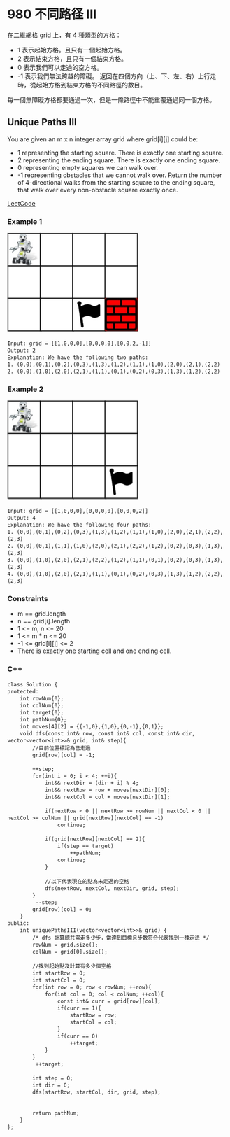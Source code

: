 # 980 不同路径 III

在二維網格 grid 上，有 4 種類型的方格：

* 1 表示起始方格。且只有一個起始方格。
* 2 表示結束方格，且只有一個結束方格。
* 0 表示我們可以走過的空方格。
* -1 表示我們無法跨越的障礙。
返回在四個方向（上、下、左、右）上行走時，從起始方格到結束方格的不同路徑的數目。

每一個無障礙方格都要通過一次，但是一條路徑中不能重覆通過同一個方格。

##  Unique Paths III

You are given an m x n integer array grid where grid[i][j] could be:

* 1 representing the starting square. There is exactly one starting square.
* 2 representing the ending square. There is exactly one ending square.
* 0 representing empty squares we can walk over.
* -1 representing obstacles that we cannot walk over.
Return the number of 4-directional walks from the starting square to the ending square, that walk over every non-obstacle square exactly once.

[LeetCode](https://leetcode-cn.com/problems/unique-paths-iii/)

### Example 1

<img src="img/980_1.jpg" width = "300"/>

```
Input: grid = [[1,0,0,0],[0,0,0,0],[0,0,2,-1]]
Output: 2
Explanation: We have the following two paths: 
1. (0,0),(0,1),(0,2),(0,3),(1,3),(1,2),(1,1),(1,0),(2,0),(2,1),(2,2)
2. (0,0),(1,0),(2,0),(2,1),(1,1),(0,1),(0,2),(0,3),(1,3),(1,2),(2,2)
```

### Example 2

<img src="img/980_2.jpg" width = "300"/>

```
Input: grid = [[1,0,0,0],[0,0,0,0],[0,0,0,2]]
Output: 4
Explanation: We have the following four paths: 
1. (0,0),(0,1),(0,2),(0,3),(1,3),(1,2),(1,1),(1,0),(2,0),(2,1),(2,2),(2,3)
2. (0,0),(0,1),(1,1),(1,0),(2,0),(2,1),(2,2),(1,2),(0,2),(0,3),(1,3),(2,3)
3. (0,0),(1,0),(2,0),(2,1),(2,2),(1,2),(1,1),(0,1),(0,2),(0,3),(1,3),(2,3)
4. (0,0),(1,0),(2,0),(2,1),(1,1),(0,1),(0,2),(0,3),(1,3),(1,2),(2,2),(2,3)
```

### Constraints

* m == grid.length
* n == grid[i].length
* 1 <= m, n <= 20
* 1 <= m * n <= 20
* -1 <= grid[i][j] <= 2
* There is exactly one starting cell and one ending cell.

### C++ 

```
class Solution {
protected:
    int rowNum{0};
    int colNum{0};
    int target{0};
    int pathNum{0};
    int moves[4][2] = {{-1,0},{1,0},{0,-1},{0,1}};
    void dfs(const int& row, const int& col, const int& dir, vector<vector<int>>& grid, int& step){
        //目前位置標記為已走過
        grid[row][col] = -1;

        ++step;
        for(int i = 0; i < 4; ++i){
            int&& nextDir = (dir + i) % 4;
            int&& nextRow = row + moves[nextDir][0];
            int&& nextCol = col + moves[nextDir][1];

            if(nextRow < 0 || nextRow >= rowNum || nextCol < 0 || nextCol >= colNum || grid[nextRow][nextCol] == -1)
                continue;
            
            if(grid[nextRow][nextCol] == 2){
                if(step == target)
                    ++pathNum;
                continue;
            }

            //以下代表現在的點為未走過的空格                
            dfs(nextRow, nextCol, nextDir, grid, step);
        }
         --step;
        grid[row][col] = 0;
    }
public:
    int uniquePathsIII(vector<vector<int>>& grid) {
        /* dfs 計算總共需走多少步，當達到目標且步數符合代表找到一種走法 */
        rowNum = grid.size();
        colNum = grid[0].size();

        //找到起始點及計算有多少個空格
        int startRow = 0;
        int startCol = 0;
        for(int row = 0; row < rowNum; ++row){
            for(int col = 0; col < colNum; ++col){
                const int& curr = grid[row][col];
                if(curr == 1){
                    startRow = row;
                    startCol = col;
                }
                if(curr == 0)
                    ++target;
            }
        }
         ++target;

        int step = 0;
        int dir = 0;
        dfs(startRow, startCol, dir, grid, step);

        
        return pathNum;
    }
};
```
